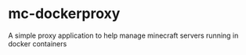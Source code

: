 # mc-dockerproxy
A simple proxy application to help manage minecraft servers running in docker containers
